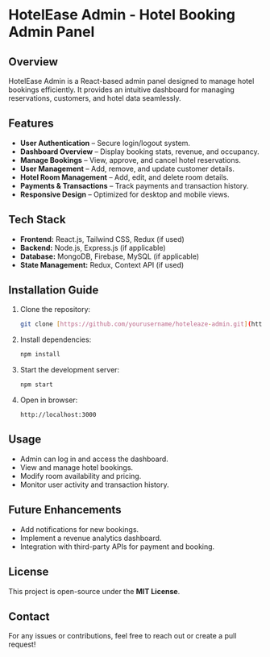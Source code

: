 # HotelEase Admin - Hotel Booking Admin Panel

## Overview
HotelEase Admin is a React-based admin panel designed to manage hotel bookings efficiently. It provides an intuitive dashboard for managing reservations, customers, and hotel data seamlessly.

## Features
- **User Authentication** – Secure login/logout system.
- **Dashboard Overview** – Display booking stats, revenue, and occupancy.
- **Manage Bookings** – View, approve, and cancel hotel reservations.
- **User Management** – Add, remove, and update customer details.
- **Hotel Room Management** – Add, edit, and delete room details.
- **Payments & Transactions** – Track payments and transaction history.
- **Responsive Design** – Optimized for desktop and mobile views.

## Tech Stack
- **Frontend:** React.js, Tailwind CSS, Redux (if used)
- **Backend:** Node.js, Express.js (if applicable)
- **Database:** MongoDB, Firebase, MySQL (if applicable)
- **State Management:** Redux, Context API (if used)

## Installation Guide
1. Clone the repository:
   ```bash
   git clone [https://github.com/yourusername/hoteleaze-admin.git](https://github.com/tayyabamansoori/ReactHotel-Admin-)
   ```
2. Install dependencies:
   ```bash
   npm install
   ```
3. Start the development server:
   ```bash
   npm start
   ```
4. Open in browser:
   ```
   http://localhost:3000
   ```

## Usage
- Admin can log in and access the dashboard.
- View and manage hotel bookings.
- Modify room availability and pricing.
- Monitor user activity and transaction history.

## Future Enhancements
- Add notifications for new bookings.
- Implement a revenue analytics dashboard.
- Integration with third-party APIs for payment and booking.

## License
This project is open-source under the **MIT License**.

## Contact
For any issues or contributions, feel free to reach out or create a pull request!


